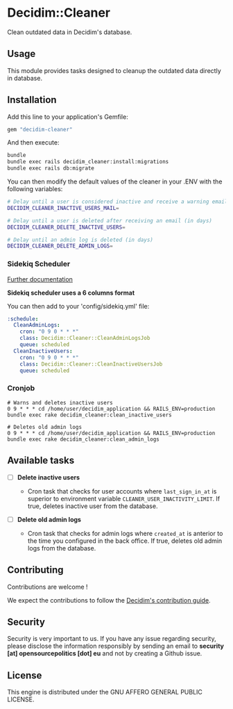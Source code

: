 # Decidim::Cleaner

Clean outdated data in Decidim's database.

## Usage

This module provides tasks designed to cleanup the outdated data directly in database.

## Installation

Add this line to your application's Gemfile:

```ruby
gem "decidim-cleaner"
```

And then execute:

```bash
bundle
bundle exec rails decidim_cleaner:install:migrations
bundle exec rails db:migrate
```

You can then modify the default values of the cleaner in your .ENV with the following variables:

```bash
# Delay until a user is considered inactive and receive a warning email (in days)
DECIDIM_CLEANER_INACTIVE_USERS_MAIL=

# Delay until a user is deleted after receiving an email (in days)
DECIDIM_CLEANER_DELETE_INACTIVE_USERS=

# Delay until an admin log is deleted (in days)
DECIDIM_CLEANER_DELETE_ADMIN_LOGS=
```

### Sidekiq Scheduler
[Further documentation](https://github.com/sidekiq-scheduler/sidekiq-scheduler)

**Sidekiq scheduler uses a 6 columns format**

You can then add to your 'config/sidekiq.yml' file:

```yaml
:schedule:
  CleanAdminLogs:
    cron: "0 9 0 * * *"
    class: Decidim::Cleaner::CleanAdminLogsJob
    queue: scheduled
  CleanInactiveUsers:
    cron: "0 9 0 * * *"
    class: Decidim::Cleaner::CleanInactiveUsersJob
    queue: scheduled
```

### Cronjob
```
# Warns and deletes inactive users
0 9 * * * cd /home/user/decidim_application && RAILS_ENV=production bundle exec rake decidim_cleaner:clean_inactive_users

# Deletes old admin logs
0 9 * * * cd /home/user/decidim_application && RAILS_ENV=production bundle exec rake decidim_cleaner:clean_admin_logs
```

## Available tasks

- [ ] **Delete inactive users**
  - Cron task that checks for user accounts where `last_sign_in_at` is superior to environment variable `CLEANER_USER_INACTIVITY_LIMIT`. If true, deletes inactive user from the database.

- [ ] **Delete old admin logs**
  - Cron task that checks for admin logs where `created_at` is anterior to the time you configured in the back office. If true, deletes old admin logs from the database.

## Contributing

Contributions are welcome !

We expect the contributions to follow the [Decidim's contribution guide](https://github.com/decidim/decidim/blob/develop/CONTRIBUTING.adoc).

## Security

Security is very important to us. If you have any issue regarding security, please disclose the information responsibly by sending an email to __security [at] opensourcepolitics [dot] eu__ and not by creating a Github issue.

## License

This engine is distributed under the GNU AFFERO GENERAL PUBLIC LICENSE.
